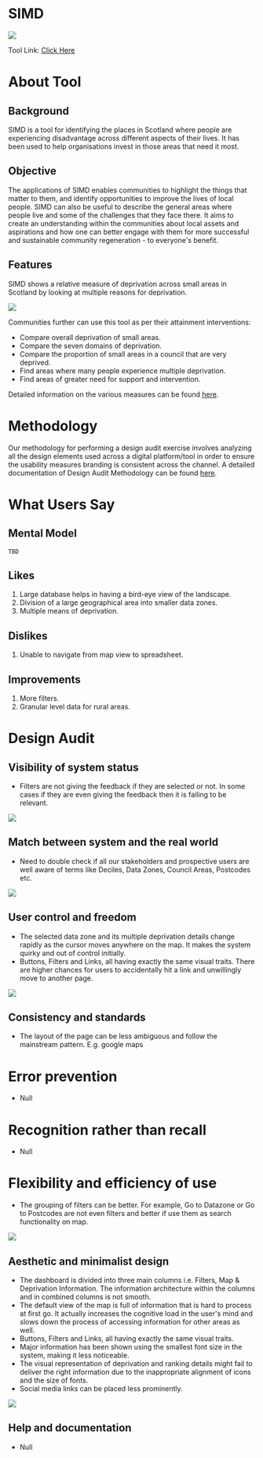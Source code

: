 
# SIMD

![](https://lh4.googleusercontent.com/1WWgUrGvOZLZjUQgsM9KxyX_ViwJTMMXHgZ4IA2H-_Tfq8eLx2sZqveQU3QXwQo3Slc1w8U-MwYoZlG9LDxXlU7W_TFQIpkb8u5vEmv67viE-jfCwgS8OOzIP0Ba1JxUhdY6HzI3)

Tool Link: [Click Here](https://simd.scot/#/simd2020/BTTTFTT/9/-4.0000/55.9000/)

# About Tool

## Background

SIMD is a tool for identifying the places in Scotland where people are experiencing disadvantage across different aspects of their lives. It has been used to help organisations invest in those areas that need it most.

## Objective

The applications of SIMD enables communities to highlight the things that matter to them, and identify opportunities to improve the lives of local people. SIMD can also be useful to describe the general areas where people live and some of the challenges that they face there. It aims to create an understanding within the communities about local assets and aspirations and how one can better engage with them for more successful and sustainable community regeneration - to everyone's benefit.

## Features

SIMD shows a relative measure of deprivation across small areas in Scotland by looking at multiple reasons for deprivation.

![](https://lh3.googleusercontent.com/qPQE9GQS0iszB0Nf5UDPNcjk_mHVgdd2qE36kcjXLT0tgFxR4tK0usYWLiroWpgrRVynY_PgBAZ4PQ1_iLxB4VXcz19EcQrZlQ_2bal727XOzuB7uc4wC1LlstlYvsio3w9sWcsk)

Communities further can use this tool as per their attainment interventions:
-   Compare overall deprivation of small areas.
-   Compare the seven domains of deprivation.
-   Compare the proportion of small areas in a council that are very deprived.
-   Find areas where many people experience multiple deprivation.
-   Find areas of greater need for support and intervention.

Detailed information on the various measures can be found [here](https://www.gov.scot/publications/scottish-index-multiple-deprivation-2020/pages/1/).

# Methodology

Our methodology for performing a design audit exercise involves analyzing all the design elements used across a digital platform/tool in order to ensure the usability measures branding is consistent across the channel. A detailed documentation of Design Audit Methodology can be found [here](https://insight-guides.scotxed.net/).

# What Users Say

## Mental Model

	TBD

## Likes

1.  Large database helps in having a bird-eye view of the landscape.
2.  Division of a large geographical area into smaller data zones.
3.  Multiple means of deprivation.

## Dislikes

1.  Unable to navigate from map view to spreadsheet.

## Improvements

1.  More filters.
2.  Granular level data for rural areas.

# Design Audit

## Visibility of system status

-   Filters are not giving the feedback if they are selected or not. In some cases if they are even giving the feedback then it is failing to be relevant.
    
![](https://lh6.googleusercontent.com/8PhI4AWjRHHJT2nWDdeG49ZMJIDDuWe3LRrmGmVSkJCxw4_bQPfajn-LWkcBB8_sU641hKJNtIiMBH3yv6zbiVSlWWKGxP1UWId2F2C9NpZhriyP-NlzhEVMfJPrKh2xNrP1vZZ5)

## Match between system and the real world

-   Need to double check if all our stakeholders and prospective users are well aware of terms like Deciles, Data Zones, Council Areas, Postcodes etc.

![](https://lh5.googleusercontent.com/RdK-blOIiyW_lNvydYA45dxwwc740rJ3PRPKk_DTT41XctUFUq4kLW8NL4sEby6DjMsvQGGt7Lf3vMiBzQF1Oj5fzN5Cti7wrxyr1yUGZnsAdHIG2gEqJuSoaONQg88UQ1fKCM7V)

## User control and freedom

-   The selected data zone and its multiple deprivation details change rapidly as the cursor moves anywhere on the map. It makes the system quirky and out of control initially.
-   Buttons, Filters and Links, all having exactly the same visual traits. There are higher chances for users to accidentally hit a link and unwillingly move to another page.

![](https://lh3.googleusercontent.com/AqQf7wgAZlafFagqybjs2Cd5aT9jlQgERkQuTcXfWxYMVZmrVhGKrxZ1lMBf5VtN6HyGDcDNLQ-4iluJVDYLKx2cNxe-aiZStcmA1kuqtF8X0qAeKmWlN2tb--utBjrg9sKqUW59)

## Consistency and standards

-   The layout of the page can be less ambiguous and follow the mainstream pattern. E.g. google maps
 
# Error prevention

-   Null

# Recognition rather than recall

-   Null
   
# Flexibility and efficiency of use

-   The grouping of filters can be better. For example, Go to Datazone or Go to Postcodes are not even filters and better if use them as search functionality on map.

![](https://lh3.googleusercontent.com/JUlXc41maKNVaBOOpAreCR6-89ZJVFDg630vq_pwKy4HAsLiVzcPirS6m5r7ypLv0zVi21ei6kjAKeqxSo8bK0snrrUQQ1x9ZjhojYm3_j9YHf8mQJ03FQNg8RGFGFfyd-2NHRIA)

## Aesthetic and minimalist design

-   The dashboard is divided into three main columns i.e. Filters, Map & Deprivation Information. The information architecture within the columns and in combined columns is not smooth.
-   The default view of the map is full of information that is hard to process at first go. It actually increases the cognitive load in the user's mind and slows down the process of accessing information for other areas as well.
-   Buttons, Filters and Links, all having exactly the same visual traits.
-   Major information has been shown using the smallest font size in the system, making it less noticeable.
-   The visual representation of deprivation and ranking details might fail to deliver the right information due to the inappropriate alignment of icons and the size of fonts.
-   Social media links can be placed less prominently.
    
![](https://lh3.googleusercontent.com/miWiM_x5s6AhBP5swU6dBK1j5U80og-5ZO6pWkCWGCVlrHRdoIlxvSnu6-89N2Eyx30_Hr9AYpX6p6FVHttZ_aPbZW86Y2xC__GIPRgNPRxgbsLs8XjYxgKa2M3IrG-mK1m4oCLI)

## Help and documentation

-   Null
